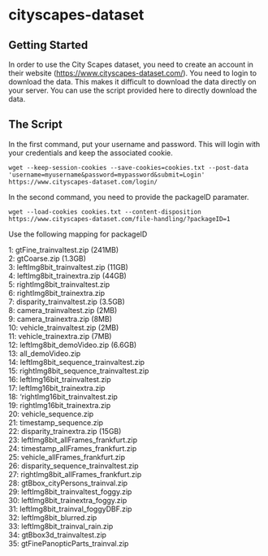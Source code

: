 # cityscapes-dataset

## Getting Started
In order to use the City Scapes dataset, you need to create an account in their website (https://www.cityscapes-dataset.com/). You need to login to download the data. This makes it difficult to download the data directly on your server. You can use the script provided here to directly download the data. 
<br /> 

## The Script
In the first command, put your username and password. This will login with your credentials and keep the associated cookie.

```
wget --keep-session-cookies --save-cookies=cookies.txt --post-data 'username=myusername&password=mypassword&submit=Login' https://www.cityscapes-dataset.com/login/
```

In the second command, you need to provide the packageID paramater. 

```
wget --load-cookies cookies.txt --content-disposition https://www.cityscapes-dataset.com/file-handling/?packageID=1
```

Use the following mapping for packageID

1: gtFine_trainvaltest.zip (241MB) <br /> 
2: gtCoarse.zip (1.3GB) <br /> 
3: leftImg8bit_trainvaltest.zip (11GB) <br /> 
4: leftImg8bit_trainextra.zip (44GB) <br /> 
5: rightImg8bit_trainvaltest.zip <br /> 
6: rightImg8bit_trainextra.zip <br /> 
7: disparity_trainvaltest.zip (3.5GB) <br /> 
8: camera_trainvaltest.zip (2MB) <br /> 
9: camera_trainextra.zip (8MB) <br /> 
10: vehicle_trainvaltest.zip (2MB) <br /> 
11: vehicle_trainextra.zip (7MB) <br /> 
12: leftImg8bit_demoVideo.zip (6.6GB) <br /> 
13: all_demoVideo.zip <br /> 
14: leftImg8bit_sequence_trainvaltest.zip <br /> 
15: rightImg8bit_sequence_trainvaltest.zip <br /> 
16: leftImg16bit_trainvaltest.zip <br /> 
17: leftImg16bit_trainextra.zip <br /> 
18: ‘rightImg16bit_trainvaltest.zip <br /> 
19: rightImg16bit_trainextra.zip <br /> 
20: vehicle_sequence.zip <br /> 
21: timestamp_sequence.zip <br /> 
22: disparity_trainextra.zip (15GB) <br /> 
23: leftImg8bit_allFrames_frankfurt.zip <br /> 
24: timestamp_allFrames_frankfurt.zip <br /> 
25: vehicle_allFrames_frankfurt.zip <br /> 
26: disparity_sequence_trainvaltest.zip <br /> 
27: rightImg8bit_allFrames_frankfurt.zip <br /> 
28: gtBbox_cityPersons_trainval.zip <br /> 
29: leftImg8bit_trainvaltest_foggy.zip <br /> 
30: leftImg8bit_trainextra_foggy.zip <br /> 
31: leftImg8bit_trainval_foggyDBF.zip <br /> 
32: leftImg8bit_blurred.zip <br /> 
33: leftImg8bit_trainval_rain.zip <br /> 
34: gtBbox3d_trainvaltest.zip <br /> 
35: gtFinePanopticParts_trainval.zip <br /> 
